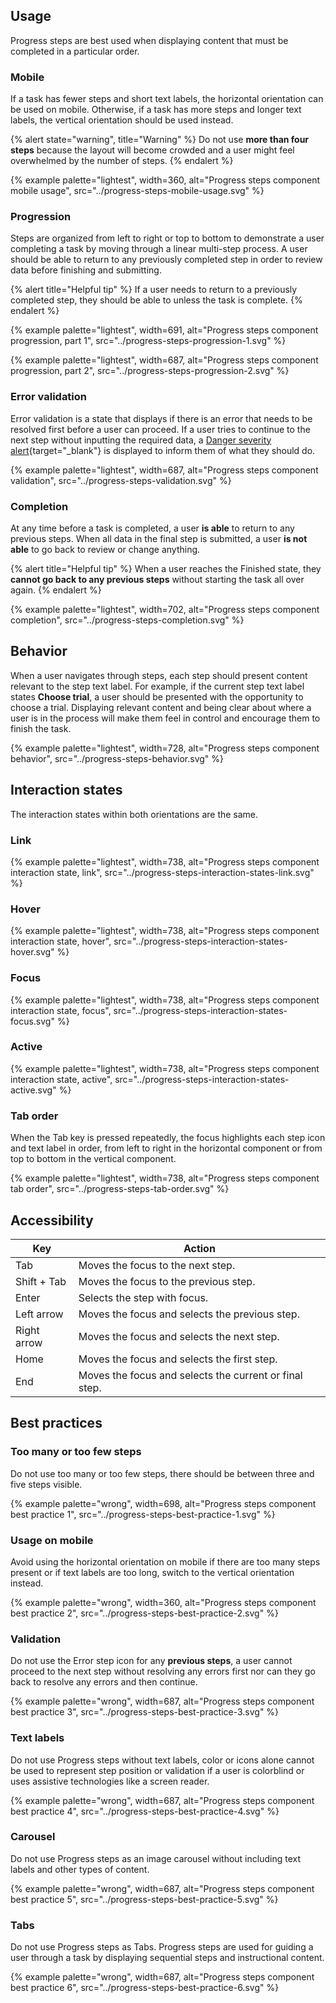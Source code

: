 
## Usage

  Progress steps are best used when displaying content that must be completed in 
  a particular order.

### Mobile

  If a task has fewer steps and short text labels, the horizontal orientation 
  can be used on mobile. Otherwise, if a task has more steps and longer text 
  labels, the vertical orientation should be used instead.

  {% alert state="warning", title="Warning" %}
    Do not use **more than four steps** because the layout will 
    become crowded and a user might feel overwhelmed by the number of steps.
  {% endalert %}

  {% example palette="lightest",
             width=360,
             alt="Progress steps component mobile usage",
             src="../progress-steps-mobile-usage.svg" %}

### Progression

  Steps are organized from left to right or top to bottom to demonstrate a user 
  completing a task by moving through a linear multi-step process. A user should 
  be able to return to any previously completed step in order to review data 
  before finishing and submitting.

  {% alert title="Helpful tip" %}
    If a user needs to return to a previously completed step, they should be 
    able to unless the task is complete.
  {% endalert %}

  {% example palette="lightest",
             width=691,
             alt="Progress steps component progression, part 1",
             src="../progress-steps-progression-1.svg" %}

  {% example palette="lightest",
             width=687,
             alt="Progress steps component progression, part 2",
             src="../progress-steps-progression-2.svg" %}

### Error validation

  Error validation is a state that displays if there is an error that needs to 
  be resolved first before a user can proceed. If a user tries to continue to 
  the next step without inputting the required data, a [Danger severity 
  alert](https://ux.redhat.com/elements/alert/){target="_blank"} is displayed to 
  inform them of what they should do.

  {% example palette="lightest",
             width=687,
             alt="Progress steps component validation",
             src="../progress-steps-validation.svg" %}

### Completion

  At any time before a task is completed, a user **is able** to 
  return to any previous steps. When all data in the final step is submitted, a 
  user **is not able** to go back to review or change anything.

  {% alert title="Helpful tip" %}
    When a user reaches the Finished state, they **cannot go back to any 
    previous steps** without starting the task all over again.
  {% endalert %}

  {% example palette="lightest",
             width=702,
             alt="Progress steps component completion",
             src="../progress-steps-completion.svg" %}


## Behavior

  When a user navigates through steps, each step should present content relevant 
  to the step text label. For example, if the current step text label states 
  **Choose trial**, a user should be presented with the opportunity 
  to choose a trial. Displaying relevant content and being clear about where a 
  user is in the process will make them feel in control and encourage them to 
  finish the task.

  {% example palette="lightest",
             width=728,
             alt="Progress steps component behavior",
             src="../progress-steps-behavior.svg" %}


## Interaction states

  The interaction states within both orientations are the same.

### Link

  {% example palette="lightest",
             width=738,
             alt="Progress steps component interaction state, link",
             src="../progress-steps-interaction-states-link.svg" %}

### Hover

  {% example palette="lightest",
             width=738,
             alt="Progress steps component interaction state, hover",
             src="../progress-steps-interaction-states-hover.svg" %}

### Focus

  {% example palette="lightest",
             width=738,
             alt="Progress steps component interaction state, focus",
             src="../progress-steps-interaction-states-focus.svg" %}

### Active

  {% example palette="lightest",
             width=738,
             alt="Progress steps component interaction state, active",
             src="../progress-steps-interaction-states-active.svg" %}

### Tab order

  When the Tab key is pressed repeatedly, the focus highlights each step icon 
  and text label in order, from left to right in the horizontal component or 
  from top to bottom in the vertical component.

  {% example palette="lightest",
             width=738,
             alt="Progress steps component tab order",
             src="../progress-steps-tab-order.svg" %}



## Accessibility

  | Key         | Action                                                 |
  |-------------|--------------------------------------------------------|
  | Tab         | Moves the focus to the next step.                      |
  | Shift + Tab | Moves the focus to the previous step.                  |
  | Enter       | Selects the step with focus.                           |
  | Left arrow  | Moves the focus and selects the previous step.         |
  | Right arrow | Moves the focus and selects the next step.             |
  | Home        | Moves the focus and selects the first step.            |
  | End         | Moves the focus and selects the current or final step. |


## Best practices

### Too many or too few steps

  Do not use too many or too few steps, there should be between three and five 
  steps visible.

  {% example palette="wrong",
             width=698,
             alt="Progress steps component best practice 1",
             src="../progress-steps-best-practice-1.svg" %}

### Usage on mobile

  Avoid using the horizontal orientation on mobile if there are too many steps 
  present or if text labels are too long, switch to the vertical orientation 
  instead.

  {% example palette="wrong",
             width=360,
             alt="Progress steps component best practice 2",
             src="../progress-steps-best-practice-2.svg" %}

### Validation

  Do not use the Error step icon for any **previous steps**, a user cannot 
  proceed to the next step without resolving any errors first nor can they go 
  back to resolve any errors and then continue.

  {% example palette="wrong",
             width=687,
             alt="Progress steps component best practice 3",
             src="../progress-steps-best-practice-3.svg" %}

### Text labels

  Do not use Progress steps without text labels, color or icons alone cannot be 
  used to represent step position or validation if a user is colorblind or uses 
  assistive technologies like a screen reader.

  {% example palette="wrong",
             width=687,
             alt="Progress steps component best practice 4",
             src="../progress-steps-best-practice-4.svg" %}

### Carousel

  Do not use Progress steps as an image carousel without including text labels 
  and other types of content.

  {% example palette="wrong",
             width=687,
             alt="Progress steps component best practice 5",
             src="../progress-steps-best-practice-5.svg" %}

### Tabs

  Do not use Progress steps as Tabs. Progress steps are used for guiding a user 
  through a task by displaying sequential steps and instructional content.

  {% example palette="wrong",
             width=687,
             alt="Progress steps component best practice 6",
             src="../progress-steps-best-practice-6.svg" %}

